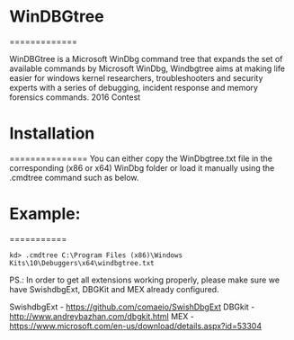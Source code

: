 # WinDBGtree
=============

WinDBGtree is a Microsoft WinDbg command tree that expands the set of available commands by Microsoft WinDbg, 
Windbgtree aims at making life easier for windows kernel researchers, troubleshooters and security experts with a series of debugging, incident response and memory forensics commands. 2016 Contest

# Installation
===============
You can either copy the WinDbgtree.txt file in the corresponding (x86 or x64) WinDbg folder or load it manually using the .cmdtree command such as below. 

# Example:
===========
```
kd> .cmdtree C:\Program Files (x86)\Windows Kits\10\Debuggers\x64\windbgtree.txt
```

PS.: In order to get all extensions working properly, please make sure we have SwishdbgExt, DBGKit and MEX already configured.

SwishdbgExt - https://github.com/comaeio/SwishDbgExt
DBGkit - http://www.andreybazhan.com/dbgkit.html
MEX - https://www.microsoft.com/en-us/download/details.aspx?id=53304
